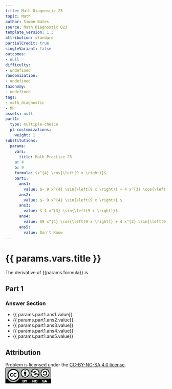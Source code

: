 ```yaml
---
title: Math Diagnostic 23
topic: Math
author: Simon Bates
source: Math Diagnostic Q23
template_version: 1.3
attribution: standard
partialCredit: true
singleVariant: false
outcomes:
- null
difficulty:
- undefined
randomization:
- undefined
taxonomy:
- undefined
tags:
- math_diagnostic
- MP
assets: null
part1:
  type: multiple-choice
  pl-customizations:
    weight: 1
substitutions:
  params:
    vars:
      title: Math Practice 23
    a: 4
    b: 9
    formula: $x^{4} \cos{\left(9 x \right)}$
    part1:
      ans1:
        value: $- 9 x^{4} \sin{\left(9 x \right)} + 4 x^{3} \cos{\left(9 x \right)}$
      ans2:
        value: $- 9 x^{4} \sin{\left(9 x \right)} $
      ans3:
        value: $ 4 x^{3} \sin{\left(9 x \right)}$
      ans4:
        value: $9 x^{4} \cos{\left(9 x \right)} + 4 x^{3} \sin{\left(9 x \right)}$
      ans5:
        value: Don't Know
---
```

# {{ params.vars.title }}
The derivative of {{params.formula}} is

## Part 1

### Answer Section

- {{ params.part1.ans1.value}}
- {{ params.part1.ans2.value}}
- {{ params.part1.ans3.value}}
- {{ params.part1.ans4.value}}
- {{ params.part1.ans5.value}}

## Attribution

Problem is licensed under the [CC-BY-NC-SA 4.0 license](https://creativecommons.org/licenses/by-nc-sa/4.0/).<br> ![The Creative Commons 4.0 license requiring attribution-BY, non-commercial-NC, and share-alike-SA license.](https://raw.githubusercontent.com/firasm/bits/master/by-nc-sa.png)